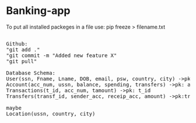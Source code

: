 # Banking-app
To put all installed packeges in a file use: pip freeze > filename.txt

<pre>

Github:
"git add ."
"git commit -m "Added new feature X"
"git pull"

Database Schema:
User(ssn, Fname, Lname, DOB, email, psw, country, city) ->pk:ssn
Account(acc_num, ussn, balance, spending, transfers) ->pk: acc_num   ussn is unique 
Transactions(t_id, acc_num, tamount) ->pk: t_id  
Transfers(transf_id, sender_acc, receip_acc, amount) ->pk:transf_id

maybe
Location(ussn, country, city)

</pre>
